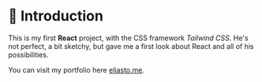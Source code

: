 
#  👋 Introduction
This is my first **React** project, with the CSS framework *Tailwind CSS*. He's not perfect, a bit sketchy, but gave me a first look about React and all of his possibilities.

You can visit my portfolio here [eliasto.me](https://eliasto.me).